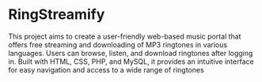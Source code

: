# RingStreamify
This project aims to create a user-friendly web-based music portal that offers free streaming and downloading of MP3 ringtones in various languages. Users can browse, listen, and download ringtones after logging in. Built with HTML, CSS, PHP, and MySQL, it provides an intuitive interface for easy navigation and access to a wide range of ringtones
